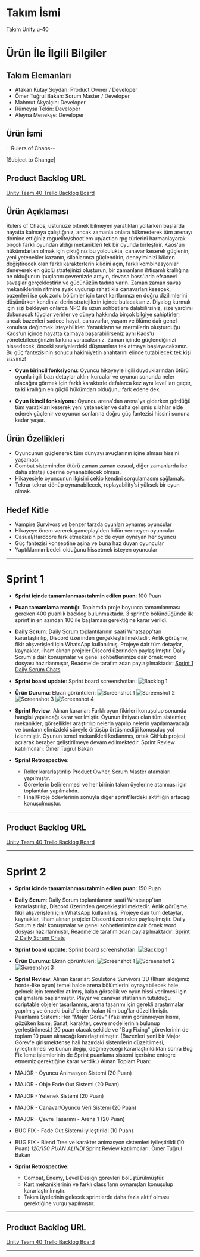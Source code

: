 # **Takım İsmi**

Takım Unity u-40

# Ürün İle İlgili Bilgiler

## Takım Elemanları
- Atakan Kutay Soydan: Product Owner / Developer
- Ömer Tuğrul Bakan: Scrum Master / Developer
- Mahmut Akyalçın: Developer
- Rümeysa Tekin: Developer
- Aleyna Menekşe: Developer

## Ürün İsmi

--Rulers of Chaos--

[Subject to Change]

## Product Backlog URL

[Unity Team 40 Trello Backlog Board](https://trello.com/b/maImobOO/ouau-40)

## Ürün Açıklaması

Rulers of Chaos, üstünüze bitmek bilmeyen yaratıkları yollarken başlarda hayatta kalmaya çalıştığınız, ancak zamanla onlara hükmederek tüm arenayı domine ettiğiniz roguelite/shoot'em up/action rpg türlerini harmanlayarak birçok farklı oyundan aldığı mekanikleri tek bir oyunda birleştirir. Kaos'un hükümdarları olmak için çıktığınız bu yolculukta, canavar keserek güçlenin, yeni yetenekler kazanın, silahlarınızı güçlendirin, deneyiminizi kökten değiştirecek olan farklı karakterlerin kilidini açın, farklı kombinasyonlar deneyerek en güçlü stratejinizi oluşturun, bir zamanların ihtişamlı krallığına ne olduğunun ipuçlarını çevrenizde arayın, devasa boss'larla efsanevi savaşlar gerçekleştirin ve gücünüzün tadına varın. Zaman zaman savaş mekaniklerinin ritmine ayak uydurup rahatlıkla canavarları kesecek, bazenleri ise çok zorlu bölümler için tarot kartlarınızı en doğru dizilimlerini düşünürken kendinizi derin stratejilerin içinde bulacaksınız. Diyalog kurmak için sizi bekleyen onlarca NPC ile uzun sohbetlere dalabilirsiniz, size yardımı dokunacak tüyolar verirler ve dünya hakkında birçok bilgiye sahiptirler; ancak bazenleri sadece hayat, canavarlar, yaşam ve ölüme dair genel konulara değinmek isteyebilirler. Yaratıkların ve mermilerin oluşturduğu Kaos'un içinde hayatta kalmaya başarabilirseniz aynı Kaos'u yönetebileceğinizin farkına varacaksınız. Zaman içinde güçlendiğinizi hissedecek, önceki seviyelerdeki düşmanlara tek atmaya başlayacaksınız. Bu güç fantezisinin sonucu hakimiyetin anahtarını elinde tutabilecek tek kişi sizsiniz!


- **Oyun birincil fonksiyonu**: Oyuncu hikayeyle ilgili duyduklarından ötürü oyunla ilgili bazı detaylar aklını kurcalar ve oyunun sonunda neler olacağını görmek için farklı karakterle defalarca kez aynı level'ları geçer, ta ki krallığın en güçlü hükümdarı olduğunu fark edene dek.

- **Oyun ikincil fonksiyonu**: Oyuncu arena'dan arena'ya giderken gördüğü tüm yaratıkları keserek yeni yetenekler ve daha gelişmiş silahlar elde ederek güçlenir ve oyunun sonlarına doğru güç fantezisi hissini sonuna kadar yaşar.

## Ürün Özellikleri

- Oyuncunun güçlenerek tüm dünyayı avuçlarının içine alması hissini yaşaması.
- Combat sisteminden ötürü zaman zaman casual, diğer zamanlarda ise daha strateji üzerine oynanabilecek olması.
- Hikayesiyle oyuncunun ilgisini çekip kendini sorgulamasını sağlamak.
- Tekrar tekrar dönüp oynanabilecek, replayability'si yüksek bir oyun olmak.

## Hedef Kitle

- Vampire Survivors ve benzer tarzda oyunları oynamış oyuncular
- Hikayeye önem vererek gameplay'den ödün vermeyen oyuncular
- Casual/Hardcore fark etmeksizin pc'de oyun oynayan her oyuncu
- Güç fantezisi konseptine aşina ve buna haz duyan oyuncular
- Yaptıklarının bedeli olduğunu hissetmek isteyen oyuncular 

---

# Sprint 1

- **Sprint içinde tamamlanması tahmin edilen puan**: 100 Puan


- **Puan tamamlama mantığı**: Toplamda proje boyunca tamamlanması gereken 400 puanlık backlog bulunmaktadır. 3 sprint'e bölündüğünde ilk sprint'in en azından 100 ile başlaması gerektiğine karar verildi.


- **Daily Scrum**: Daily Scrum toplantılarının saati Whatsapp'tan kararlaştırılıp, Discord üzerinden gerçekleştirilmektedir. Anlık görüşme, fikir alışverişleri için WhatsApp kullanılmış, Projeye dair tüm detaylar, kaynaklar, ilham alınan projeler Discord üzerinden paylaşılmıştır. Daily Scrum'a dair konuşmalar ve genel sohbetlerimize dair örnek word dosyası hazırlanmıştır, Readme'de tarafımızdan paylaşılmaktadır: [Sprint 1 Daily Scrum Chats](https://github.com/AtakanSoydan/U-40-Team/blob/main/ProjectManagement/Sprint1Documents/ScrumMasterDailyChart.docx?raw=true)

- **Sprint board update**: Sprint board screenshotları: 
![Backlog 1](https://raw.githubusercontent.com/AtakanSoydan/U-40-Team/main/ProjectManagement/Sprint1Documents/backlog1.png) 


- **Ürün Durumu**: Ekran görüntüleri:
  ![Screenshot 1](https://github.com/AtakanSoydan/U-40-Team/blob/main/ProjectManagement/Sprint1Documents/product1.png)
  ![Screenshot 2](https://github.com/AtakanSoydan/U-40-Team/blob/main/ProjectManagement/Sprint1Documents/product2.png)
  ![Screenshot 3](https://github.com/AtakanSoydan/U-40-Team/blob/main/ProjectManagement/Sprint1Documents/product3.png)
  ![Screenshot 4](https://github.com/AtakanSoydan/U-40-Team/blob/main/ProjectManagement/Sprint1Documents/product4.gif)
- **Sprint Review**: 
Alınan kararlar: Farklı oyun fikirleri konuşulup sonunda hangisi yapılacağı karar verilmiştir. Oyunun ihtiyacı olan tüm sistemler, mekanikler, görsellikler araştırılıp nelerin yapılıp nelerin yapılamayacağı ve bunların elimizdeki süreyle örtüşüp örtüşmediği konuşulup yol izlenmiştir. Oyunun temel mekanikleri kodlanmış, ortak GitHub projesi açılarak beraber geliştirilmeye devam edilmektedir. Sprint Review katılımcıları: Ömer Tuğrul Bakan

- **Sprint Retrospective:**
  - Roller kararlaştırılıp Product Owner, Scrum Master atamaları yapılmıştır.
  - Görevlerin belirlenmesi ve her birinin takım üyelerine atanması için toplantılar yapılmalıdır.
  - Final/Proje ödevlerinin sonuyla diğer sprint'lerdeki aktifliğin artacağı konuşulmuştur.
 


---

## Product Backlog URL

[Unity Team 40 Trello Backlog Board](https://trello.com/b/maImobOO/ouau-40)

---

# Sprint 2

- **Sprint içinde tamamlanması tahmin edilen puan**: 150 Puan

- **Daily Scrum**: Daily Scrum toplantılarının saati Whatsapp'tan kararlaştırılıp, Discord üzerinden gerçekleştirilmektedir. Anlık görüşme, fikir alışverişleri için WhatsApp kullanılmış, Projeye dair tüm detaylar, kaynaklar, ilham alınan projeler Discord üzerinden paylaşılmıştır. Daily Scrum'a dair konuşmalar ve genel sohbetlerimize dair örnek word dosyası hazırlanmıştır, Readme'de tarafımızdan paylaşılmaktadır: [Sprint 2 Daily Scrum Chats](https://github.com/AtakanSoydan/U-40-Team/blob/main/ProjectManagement/Sprint2Documents/ScrumMasterDailyChart2.docx?raw=true)

- **Sprint board update**: Sprint board screenshotları: 
![Backlog 1](https://raw.githubusercontent.com/AtakanSoydan/U-40-Team/main/ProjectManagement/Sprint2Documents/backlog2.png) 


- **Ürün Durumu**: Ekran görüntüleri:
  ![Screenshot 1](https://github.com/AtakanSoydan/U-40-Team/blob/main/ProjectManagement/Sprint2Documents/product5.png)
  ![Screenshot 2](https://github.com/AtakanSoydan/U-40-Team/blob/main/ProjectManagement/Sprint2Documents/product6.gif)
  ![Screenshot 3](https://github.com/AtakanSoydan/U-40-Team/blob/main/ProjectManagement/Sprint2Documents/product7.gif)
- **Sprint Review**: 
Alınan kararlar: Soulstone Survivors 3D (İlham aldığımız horde-like oyun) temel halde arena bölümlerini oynayabilecek hale gelmek için temeller atılmış, kalan görsellik ve oyun hissi verilmesi için çalışmalara başlanmıştır. Player ve canavar statlarının tutulduğu scriptable objeler tasarlanmış, arena tasarımı için gerekli araştırmalar yapılmış ve önceki build'lerden kalan tüm bug'lar düzeltilmiştir.
Puanlama Sistemi: Her "Major Görev" (Yazılımın görünmeyen kısmı, gözüken kısmı; Sanat, karakter, çevre modellerinin bulunup yerleştirilmesi.) 20 puan olacak şekilde ve "Bug Fixing" görevlerinin de toplam 10 puan alınacağı kararlaştırılmıştır. (Bazenleri yeni bir Major Görev'e girişmektense hali hazırdaki sistemlerin düzeltilmesi, iyileştirilmesi ve bunun değip, değmeyeceği kararlaştırıldıktan sonra Bug Fix'leme işlemlerinin de Sprint puanlama sistemi içerisine entegre etmemiz gerektiğine karar verdik.)
Alınan Toplam Puan:
- MAJOR - Oyuncu Animasyon Sistemi (20 Puan)
- MAJOR - Obje Fade Out Sistemi (20 Puan)
- MAJOR - Yetenek Sistemi (20 Puan)
- MAJOR - Canavar/Oyuncu Veri Sistemi (20 Puan)
- MAJOR - Çevre Tasarımı - Arena 1 (20 Puan)
- BUG FIX - Fade Out Sistemi iyileştirildi (10 Puan)
- BUG FIX - Blend Tree ve karakter animasyon sistemleri iyileştirildi (10 Puan)
*120/150 PUAN ALINDI*
Sprint Review katılımcıları: Ömer Tuğrul Bakan

- **Sprint Retrospective:**
  - Combat, Enemy, Level Design görevleri bölüştürülmüştür.
  - Kart mekaniklerinin ve farklı class'ların oynanışları konuşulup kararlaştırılmıştır.
  - Takım üyelerinin gelecek sprintlerde daha fazla aktif olması gerektiğine vurgu yapılmıştır.



---

## Product Backlog URL

[Unity Team 40 Trello Backlog Board](https://trello.com/b/maImobOO/ouau-40)

---
